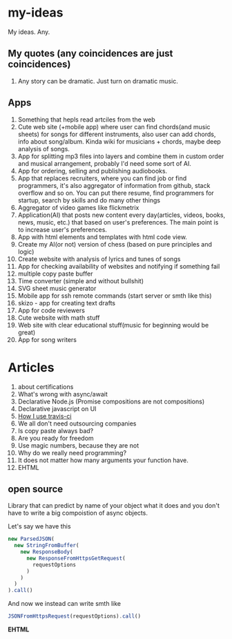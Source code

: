 # my-ideas
My ideas. Any.

## My quotes (any coincidences are just coincidences)

1. Any story can be dramatic. Just turn on dramatic music.

## Apps

1. Something that hepls read artciles from the web
2. Cute web site (+mobile app) where user can find chords(and music sheets) for songs for different instruments, also user can add chords, info about song/album. Kinda wiki for musicians + chords, maybe deep analysis of songs.
3. App for splitting mp3 files into layers and combine them in custom order and musical arrangement, probably I'd need some sort of AI.
4. App for ordering, selling and publishing audiobooks.
5. App that replaces recruiters, where you can find job or find programmers, it's also aggregator of information from github, stack overflow and so on. You can put there resume, find programmers for startup, search by skills and do many other things
6. Aggregator of video games like flickmetrix 
7. Application(AI) that posts new content every day(articles, videos, books, news, music, etc.) that based on user's preferences. The main point is to increase user's preferences.
8. App with html elements and templates with html code view. 
9. Create my AI(or not) version of chess (based on pure principles and logic)
10. Create website with analysis of lyrics and tunes of songs
11. App for checking availability of websites and notifying if something fail
12. multiple copy paste buffer
13. Time converter (simple and without bullshit)
14. SVG sheet music generator
15. Mobile app for ssh remote commands (start server or smth like this)
16. skizo - app for creating text drafts
17. App for code reviewers
18. Cute website with math stuff 
19. Web site with clear educational stuff(music for beginning would be great)
20. App for song writers

# Articles

1. about certifications
2. What's wrong with async/await
3. Declarative Node.js (Promise compositions are not compositions)
4. Declarative javascript on UI
5. [How I use travis-ci](https://guseyn.com/posts/travis-control-quality?v=1.0.64)
6. We all don't need outsourcing companies
7. Is copy paste always bad?
8. Are you ready for freedom 
9. Use magic numbers, because they are not
10. Why do we really need programming? 
11. It does not matter how many arguments your function have.
12. EHTML

## open source

Library that can predict by name of your object what it does and you don't have to write a big compoistion of async objects.

Let's say we have this

```js
new ParsedJSON(
  new StringFromBuffer(
    new ResponseBody(
      new ResponseFromHttpsGetRequest(
        requestOptions
      )
    )
  )
).call()
```

And now we instead can write smth like

```js
JSONFromHttpsRequest(requestOptions).call()
```

**EHTML**


